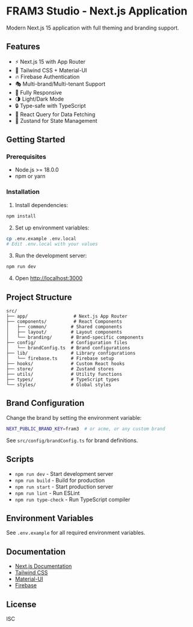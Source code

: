 # FRAM3 Studio - Next.js Application

Modern Next.js 15 application with full theming and branding support.

## Features

- ⚡ Next.js 15 with App Router
- 🎨 Tailwind CSS + Material-UI
- 🔥 Firebase Authentication
- 🎭 Multi-brand/Multi-tenant Support
- 📱 Fully Responsive
- 🌗 Light/Dark Mode
- 🔒 Type-safe with TypeScript
- 🎯 React Query for Data Fetching
- 🧩 Zustand for State Management

## Getting Started

### Prerequisites

- Node.js >= 18.0.0
- npm or yarn

### Installation

1. Install dependencies:
```bash
npm install
```

2. Set up environment variables:
```bash
cp .env.example .env.local
# Edit .env.local with your values
```

3. Run the development server:
```bash
npm run dev
```

4. Open [http://localhost:3000](http://localhost:3000)

## Project Structure

```
src/
├── app/                 # Next.js App Router
├── components/          # React Components
│   ├── common/         # Shared components
│   ├── layout/         # Layout components
│   └── branding/       # Brand-specific components
├── config/             # Configuration files
│   └── brandConfig.ts  # Brand configurations
├── lib/                # Library configurations
│   └── firebase.ts     # Firebase setup
├── hooks/              # Custom React hooks
├── store/              # Zustand stores
├── utils/              # Utility functions
├── types/              # TypeScript types
└── styles/             # Global styles
```

## Brand Configuration

Change the brand by setting the environment variable:

```bash
NEXT_PUBLIC_BRAND_KEY=fram3  # or acme, or any custom brand
```

See `src/config/brandConfig.ts` for brand definitions.

## Scripts

- `npm run dev` - Start development server
- `npm run build` - Build for production
- `npm run start` - Start production server
- `npm run lint` - Run ESLint
- `npm run type-check` - Run TypeScript compiler

## Environment Variables

See `.env.example` for all required environment variables.

## Documentation

- [Next.js Documentation](https://nextjs.org/docs)
- [Tailwind CSS](https://tailwindcss.com/docs)
- [Material-UI](https://mui.com/)
- [Firebase](https://firebase.google.com/docs)

## License

ISC
